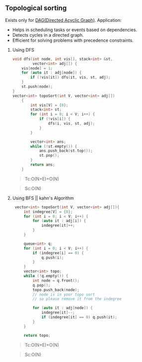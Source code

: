 ## Topological sorting
Exists only for [DAG(Directed Acyclic Graph)](https://www.geeksforgeeks.org/dsa/introduction-to-directed-acyclic-graph/).
Application:
* Helps in scheduling tasks or events based on dependencies.
* Detects cycles in a directed graph.
* Efficient for solving problems with precedence constraints.

1. Using DFS
	```cpp
	void dfs(int node, int vis[], stack<int> &st,
	         vector<int> adj[]) {
		vis[node] = 1;
		for (auto it : adj[node]) {
			if (!vis[it]) dfs(it, vis, st, adj);
		}
		st.push(node);
	}
	vector<int> topoSort(int V, vector<int> adj[])
		{
			int vis[V] = {0};
			stack<int> st;
			for (int i = 0; i < V; i++) {
				if (!vis[i]) {
					dfs(i, vis, st, adj);
				}
			}
	
			vector<int> ans;
			while (!st.empty()) {
				ans.push_back(st.top());
				st.pop();
			}
			return ans;
		}
	```
	>Tc:O(N+E)+O(N)

	>Sc:O(N)

2. Using BFS || kahn's Algorithm
   ``` cpp
   	vector<int> topoSort(int V, vector<int> adj[]){
		int indegree[V] = {0};
		for (int i = 0; i < V; i++) {
			for (auto it : adj[i]) {
				indegree[it]++;
			}
		}

		queue<int> q;
		for (int i = 0; i < V; i++) {
			if (indegree[i] == 0) {
				q.push(i);
			}
		}
		vector<int> topo;
		while (!q.empty()) {
			int node = q.front();
			q.pop();
			topo.push_back(node);
			// node is in your topo sort
			// so please remove it from the indegree

			for (auto it : adj[node]) {
				indegree[it]--;
				if (indegree[it] == 0) q.push(it);
			}
		}

		return topo;
	```
	>Tc:O(N+E)+O(N)

	>Sc:O(N)

